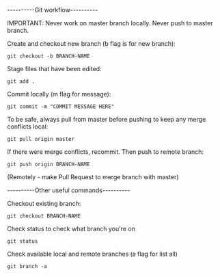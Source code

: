 ----------Git workflow----------

IMPORTANT: Never work on master branch locally. Never push to master branch.  

Create and checkout new branch (b flag is for new branch):

	git checkout -b BRANCH-NAME

Stage files that have been edited:

	git add .

Commit locally (m flag for message):

	git commit -m "COMMIT MESSAGE HERE"

To be safe, always pull from master before pushing to keep any merge conflicts local:

	git pull origin master

If there were merge conflicts, recommit. Then push to remote branch:

	git push origin BRANCH-NAME

(Remotely - make Pull Request to merge branch with master)

----------Other useful commands----------

Checkout existing branch:

	git checkout BRANCH-NAME

Check status to check what branch you're on

	git status

Check available local and remote branches (a flag for list all)

	git branch -a

